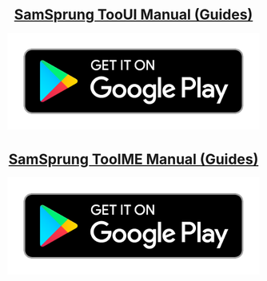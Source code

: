 <p align="center">
  <h1 align="center"><a href="https://samsprung.github.io/launcher/">SamSprung TooUI Manual (Guides)</a></h1>
</p>

<p align="center">
  <a href="https://play.google.com/store/apps/details?id=com.eightbit.samsprung"><img src="../assets/google-play-badge.png" /></a>
</p>

<p align="center">
  <h1 align="center"><a href="https://samsprung.github.io/keyboard/">SamSprung TooIME Manual (Guides)</a></h1>
</p>

<p align="center">
  <a href="https://play.google.com/store/apps/details?id=com.eightbit.samsprung.ime"><img src="../assets/google-play-badge.png" /></a>
</p>
